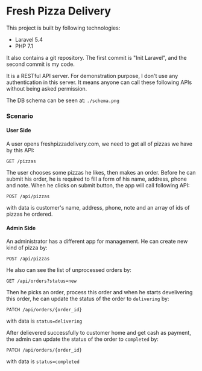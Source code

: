 # Fresh Pizza Delivery

This project is built by following technologies:

* Laravel 5.4
* PHP 7.1


It also contains a git repository. The first commit is "Init Laravel", and the second commit is my code.

It is a RESTful API server. For demonstration purpose, I don't use any authentication in this server. It means anyone can call these following APIs without being asked permission.

The DB schema can be seen at:
`./schema.png`

### Scenario

#### User Side
A user opens freshpizzadelivery.com, we need to get all of pizzas we have by this API:

```
GET /pizzas
```

The user chooses some pizzas he likes, then makes an order. Before he can submit his order, he is required to fill a form of his name, address, phone and note. When he clicks on submit button, the app will call following API:

```
POST /api/pizzas
```

with data is customer's name, address, phone, note and an array of ids of pizzas he ordered.

#### Admin Side
An administrator has a different app for management. He can create new kind of pizza by:

```
POST /api/pizzas
```

He also can see the list of unprocessed orders by:

```
GET /api/orders?status=new
```

Then he picks an order, process this order and when he starts develivering this order, he can update the status of the order to `delivering` by:

```
PATCH /api/orders/{order_id}
```

with data is `status=delivering`

After delievered successfully to customer home and get cash as payment, the admin can update the status of the order to `completed` by:

```
PATCH /api/orders/{order_id}
```

with data is `status=completed`
